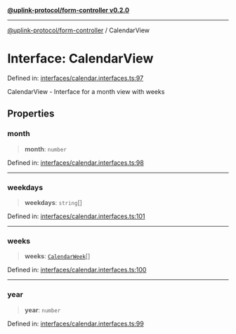 [**@uplink-protocol/form-controller v0.2.0**](../README.md)

***

[@uplink-protocol/form-controller](../globals.md) / CalendarView

# Interface: CalendarView

Defined in: [interfaces/calendar.interfaces.ts:97](https://github.com/jmkcoder/uplink-protocol-calendar/blob/4b7d7626907cceb44afccd43a3ead251daf6f222/src/interfaces/calendar.interfaces.ts#L97)

CalendarView - Interface for a month view with weeks

## Properties

### month

> **month**: `number`

Defined in: [interfaces/calendar.interfaces.ts:98](https://github.com/jmkcoder/uplink-protocol-calendar/blob/4b7d7626907cceb44afccd43a3ead251daf6f222/src/interfaces/calendar.interfaces.ts#L98)

***

### weekdays

> **weekdays**: `string`[]

Defined in: [interfaces/calendar.interfaces.ts:101](https://github.com/jmkcoder/uplink-protocol-calendar/blob/4b7d7626907cceb44afccd43a3ead251daf6f222/src/interfaces/calendar.interfaces.ts#L101)

***

### weeks

> **weeks**: [`CalendarWeek`](CalendarWeek.md)[]

Defined in: [interfaces/calendar.interfaces.ts:100](https://github.com/jmkcoder/uplink-protocol-calendar/blob/4b7d7626907cceb44afccd43a3ead251daf6f222/src/interfaces/calendar.interfaces.ts#L100)

***

### year

> **year**: `number`

Defined in: [interfaces/calendar.interfaces.ts:99](https://github.com/jmkcoder/uplink-protocol-calendar/blob/4b7d7626907cceb44afccd43a3ead251daf6f222/src/interfaces/calendar.interfaces.ts#L99)
